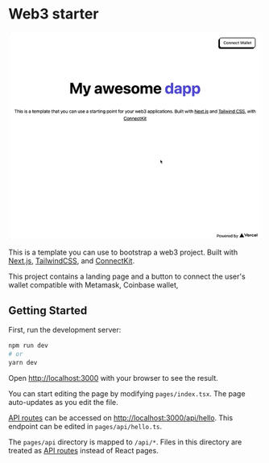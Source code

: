 # Web3 starter

<p align="center"><img src="./connect.gif" width="500"/></p>

This is a template you can use to bootstrap a web3 project. Built with [Next.js](https://nextjs.org/), [TailwindCSS](https://tailwindcss.com), and [ConnectKit](https://docs.family.co/connectkit).

This project contains a landing page and a button to connect the user's wallet compatible with Metamask, Coinbase wallet,

## Getting Started

First, run the development server:

```bash
npm run dev
# or
yarn dev
```

Open [http://localhost:3000](http://localhost:3000) with your browser to see the result.

You can start editing the page by modifying `pages/index.tsx`. The page auto-updates as you edit the file.

[API routes](https://nextjs.org/docs/api-routes/introduction) can be accessed on [http://localhost:3000/api/hello](http://localhost:3000/api/hello). This endpoint can be edited in `pages/api/hello.ts`.

The `pages/api` directory is mapped to `/api/*`. Files in this directory are treated as [API routes](https://nextjs.org/docs/api-routes/introduction) instead of React pages.
